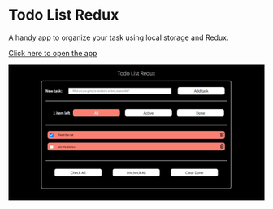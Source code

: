 # Todo List Redux

A handy app to organize your task using local storage and Redux.

[Click here to open the app](https://radimpopp.eu/todo-list-redux)

![Todo List Redux](/src/images/todo-redux-screenshot.png)
